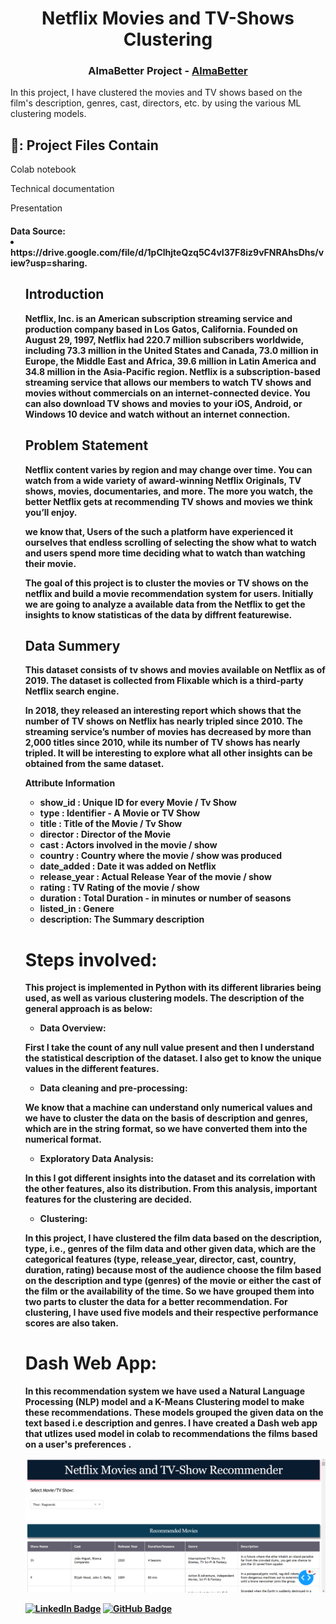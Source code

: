 

<h1 align="center"> Netflix Movies and TV-Shows Clustering </h1>
<h3 align="center"> AlmaBetter Project - <a href="https://www.almabetter.com/"> AlmaBetter </a> </h5>

In this project, I have clustered the movies and TV shows based on the film's description, genres, cast, directors, etc. by using the various ML clustering models.
<h2> 📁: Project Files Contain</h2>

<p>    Colab notebook
<p>    Technical documentation 
<p>    Presentation</p>

<p>

<h4>Data Source:
<li><b>https://drive.google.com/file/d/1pClhjteQzq5C4vI37F8iz9vFNRAhsDhs/view?usp=sharing.</li>
<ul>


<h2> Introduction</h2>
Netflix, Inc. is an American subscription streaming service and production company based in Los Gatos, California. Founded on August 29, 1997, Netflix had 220.7 million subscribers worldwide, including 73.3 million in the United States and Canada, 73.0 million in Europe, the Middle East and Africa, 39.6 million in Latin America and 34.8 million in the Asia-Pacific region. Netflix is a subscription-based streaming service that allows our members to watch TV shows and movies without commercials on an internet-connected device. You can also download TV shows and movies to your iOS, Android, or Windows 10 device and watch without an internet connection.

<h2> Problem Statement</h2>
Netflix content varies by region and may change over time. You can watch from a wide variety of award-winning Netflix Originals, TV shows, movies, documentaries, and more. The more you watch, the better Netflix gets at recommending TV shows and movies we think you’ll enjoy.
 
  
<p>we know that, Users of the such a platform have experienced it ourselves that endless scrolling of selecting the show what to watch and users spend more time deciding what to watch than watching their movie.

<p>The goal of this project is to cluster the movies or TV shows on the netflix and build a movie recommendation system for users. Initially we are going to analyze a available data from the Netflix to get the insights to know statisticas of the data by diffrent featurewise. 
<h2> Data Summery</h2>
This dataset consists of tv shows and movies available on Netflix as of 2019. The dataset is collected from Flixable which is a third-party Netflix search engine.

<p>In 2018, they released an interesting report which shows that the number of TV shows on Netflix has nearly tripled since 2010. The streaming service’s number of movies has decreased by more than 2,000 titles since 2010, while its number of TV shows has nearly tripled. It will be interesting to explore what all other insights can be obtained from the same dataset.

<p>Attribute Information

* show_id : Unique ID for every Movie / Tv Show
* type : Identifier - A Movie or TV Show
* title : Title of the Movie / Tv Show 
* director : Director of the Movie
* cast : Actors involved in the movie / show
* country : Country where the movie / show was produced
* date_added : Date it was added on Netflix
* release_year : Actual Release Year of the movie / show
* rating : TV Rating of the movie / show
* duration : Total Duration - in minutes or number of seasons
* listed_in : Genere
* description: The Summary description


# Steps involved:
This project is implemented in Python with its different libraries being used, as well as various clustering models. The description of the general approach is as below:

* Data Overview:
<p>First I take the count of any null value present and then I understand the statistical description of the dataset. I also get to know the unique values in the different features. 
  
* Data cleaning and pre-processing: 
<p>We know that a machine can understand only numerical values and we have to cluster the data on the basis of description and genres, which are in the string format, so we have converted them into the numerical format.
  
* Exploratory Data Analysis:
<p>In this I got different insights into the dataset and its correlation with the other features, also its distribution. From this analysis, important features for the clustering are decided.
  
* Clustering:
<p>In this project, I have clustered the film data based on the description, type, i.e., genres of the film data and other given data, which are the categorical features (type, release_year, director, cast, country, duration, rating) because most of the audience choose the film based on the description and type (genres) of the movie or either the cast of the film or the availability of the time. So we have grouped them into two parts to cluster the data for a better recommendation. For clustering, I have used five models and their respective performance scores are also taken.

# Dash Web App:
In this recommendation system we have used a Natural Language Processing (NLP) model and a K-Means Clustering model to make these recommendations. These models grouped the given data on the text based i.e description and genres. 
I have created a Dash web app that utlizes used model in colab to recommendations the films based on a user's preferences .

![image](https://github.com/Mr-Premanand/Netflix-Movies-And-TV-Shows-Clustering/blob/fa530ae713cd876c7c9d5d5bb17a9d0cad141e7b/image.png)



[![LinkedIn Badge](https://img.shields.io/badge/LinkedIn-0077B5?style=for-the-badge&logo=linkedin&logoColor=white)](https://www.linkedin.com/in/premanand-gaikwad-6444a2156)
[![GitHub Badge](https://img.shields.io/badge/GitHub-100000?style=for-the-badge&logo=github&logoColor=white)](https://github.com/Mr-Premanand)

